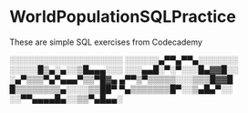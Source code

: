 # WorldPopulationSQLPractice

These are simple SQL exercises from Codecademy 

░░░░░░░░░░░░░░░░░░░░
░░░░░░▄▀▀▄▀▀▄░░░░░░░
░░░░░█▒▄░▄░░▒█▄▄▄░░░
░░░▄▄█░▀░▀░░░█▄▓▓█░░
░▄▀▒▒▒▀▄▀▄▄▄▀▒▒▀█▓▄
▄▀▀▒▀▒▒▒▒▒░░░▒▒▒█▓▓█
█▒▒▒▒▒▒▒▒▄░░░░▒▒██▀
▀▄▒▒▒▒▒▒▒█▀░░▒▄█▄▀░░
░░▀▀▄▄▄▄█▄░░▒▒▀▄█▄▄░

